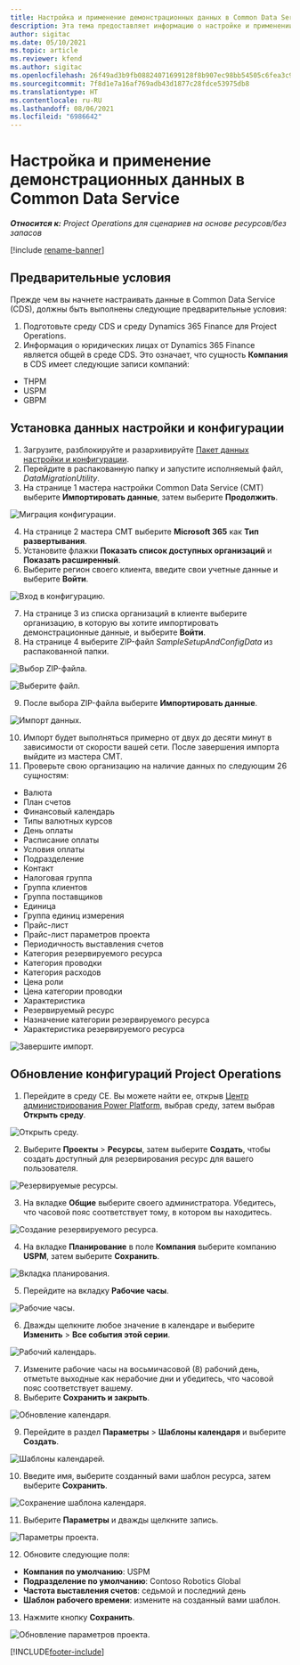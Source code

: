 ```yaml
---
title: Настройка и применение демонстрационных данных в Common Data Service
description: Эта тема предоставляет информацию о настройке и применении данных конфигурации в Project Operations.
author: sigitac
ms.date: 05/10/2021
ms.topic: article
ms.reviewer: kfend
ms.author: sigitac
ms.openlocfilehash: 26f49ad3b9fb08824071699128f8b907ec98bb54505c6fea3c97288cbaf31633
ms.sourcegitcommit: 7f8d1e7a16af769adb43d1877c28fdce53975db8
ms.translationtype: HT
ms.contentlocale: ru-RU
ms.lasthandoff: 08/06/2021
ms.locfileid: "6986642"
---
```

# <a name="set-up-and-apply-configuration-data-in-the-common-data-service"></a>Настройка и применение демонстрационных данных в Common Data Service 

_**Относится к:** Project Operations для сценариев на основе ресурсов/без запасов_

[!include [rename-banner](~/includes/cc-data-platform-banner.md)]

## <a name="prerequisites"></a>Предварительные условия

Прежде чем вы начнете настраивать данные в Common Data Service (CDS), должны быть выполнены следующие предварительные условия:

1.  Подготовьте среду CDS и среду Dynamics 365 Finance для Project Operations.
2.  Информация о юридических лицах от Dynamics 365 Finance является общей в среде CDS. Это означает, что сущность **Компания** в CDS имеет следующие записи компаний:
  - THPM
  - USPM
  - GBPM

## <a name="install-setup-and-configuration-data"></a>Установка данных настройки и конфигурации

1. Загрузите, разблокируйте и разархивируйте [Пакет данных настройки и конфигурации](https://download.microsoft.com/download/e/2/d/e2da6c98-d5dd-450c-aabe-fd6bf2ba374b/ProjOpsSampleSetupData-%20Integrated%20Latest.zip).
2. Перейдите в распакованную папку и запустите исполняемый файл, *DataMigrationUtility*.
3. На странице 1 мастера настройки Common Data Service (CMT) выберите **Импортировать данные**, затем выберите **Продолжить**.

![Миграция конфигурации.](./media/1ConfigurationMigration.png)

4. На странице 2 мастера CMT выберите **Microsoft 365** как **Тип развертывания**.
5. Установите флажки **Показать список доступных организаций** и **Показать расширенный**.
6. Выберите регион своего клиента, введите свои учетные данные и выберите **Войти**.

![Вход в конфигурацию.](./media/2ConfigurationSignin.png)

7. На странице 3 из списка организаций в клиенте выберите организацию, в которую вы хотите импортировать демонстрационные данные, и выберите **Войти**.
8. На странице 4 выберите ZIP-файл *SampleSetupAndConfigData* из распакованной папки.

![Выбор ZIP-файла.](./media/3ZipFile.png)

![Выберите файл.](./media/4SelectAFile.png)

9. После выбора ZIP-файла выберите **Импортировать данные**.

![Импорт данных.](./media/5ImportData.png)

10. Импорт будет выполняться примерно от двух до десяти минут в зависимости от скорости вашей сети. После завершения импорта выйдите из мастера CMT. 
11. Проверьте свою организацию на наличие данных по следующим 26 сущностям:

  - Валюта
  - План счетов
  - Финансовый календарь
  - Типы валютных курсов
  - День оплаты
  - Расписание оплаты
  - Условия оплаты
  - Подразделение
  - Контакт
  - Налоговая группа
  - Группа клиентов
  - Группа поставщиков
  - Единица
  - Группа единиц измерения
  - Прайс-лист
  - Прайс-лист параметров проекта
  - Периодичность выставления счетов
  - Категория резервируемого ресурса
  - Категория проводки
  - Категория расходов
  - Цена роли
  - Цена категории проводки
  - Характеристика
  - Резервируемый ресурс
  - Назначение категории резервируемого ресурса
  - Характеристика резервируемого ресурса

![Завершите импорт.](./media/6CompleteImport.png)

## <a name="update-project-operations-configurations"></a>Обновление конфигураций Project Operations

1. Перейдите в среду CE. Вы можете найти ее, открыв [Центр администрирования Power Platform](https://admin.powerplatform.microsoft.com/environments), выбрав среду, затем выбрав **Открыть среду**. 

![Открыть среду.](./media/7OpenEnvironment.png)

2. Выберите **Проекты** > **Ресурсы**, затем выберите **Создать**, чтобы создать доступный для резервирования ресурс для вашего пользователя.

![Резервируемые ресурсы.](./media/8BookableResources.png)

3. На вкладке **Общие** выберите своего администратора. Убедитесь, что часовой пояс соответствует тому, в котором вы находитесь. 

![Создание резервируемого ресурса.](./media/9NewBookableResource.png)

4. На вкладке **Планирование** в поле **Компания** выберите компанию **USPM**, затем выберите **Сохранить**. 

![Вкладка планирования.](./media/10SchedulingTab.png)

5. Перейдите на вкладку **Рабочие часы**.  

![Рабочие часы.](./media/11WorkHours.png)

6. Дважды щелкните любое значение в календаре и выберите **Изменить** > **Все события этой серии**. 

![Рабочий календарь.](./media/12WorkCalendar.png)

7. Измените рабочие часы на восьмичасовой (8) рабочий день, отметьте выходные как нерабочие дни и убедитесь, что часовой пояс соответствует вашему. 
8. Выберите **Сохранить и закрыть**.

![Обновление календаря.](./media/13UpdateCalendar.png)

9. Перейдите в раздел **Параметры** > **Шаблоны календаря** и выберите **Создать**.
 
 ![Шаблоны календарей.](./media/14CalendarTemplates.png)
 
 10. Введите имя, выберите созданный вами шаблон ресурса, затем выберите **Сохранить**. 
 
 ![Сохранение шаблона календаря.](./media/15SaveCalendarTemplate.png)
 
 11. Выберите **Параметры** и дважды щелкните запись. 
 
 ![Параметры проекта.](./media/16ProjectParameters.png)
 
12. Обновите следующие поля:

 - **Компания по умолчанию**: USPM
 - **Подразделение по умолчанию**: Contoso Robotics Global
 - **Частота выставления счетов**: седьмой и последний день
 - **Шаблон рабочего времени**: измените на созданный вами шаблон.

13. Нажмите кнопку **Сохранить**. 

![Обновление параметров проекта.](./media/17UpdatedProjectParameters.png)


[!INCLUDE[footer-include](../includes/footer-banner.md)]
